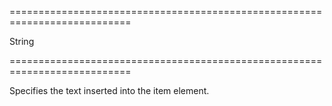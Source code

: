 <!--**
/*-------------------------------------------
    Auto-generated file. Do not modify.
-------------------------------------------

**-->
===========================================================================
<!--type-->String<!--/type-->
===========================================================================

<!--shortDescription-->
Specifies the text inserted into the item element.
<!--/shortDescription-->

<!--fullDescription-->

<!--/fullDescription-->
